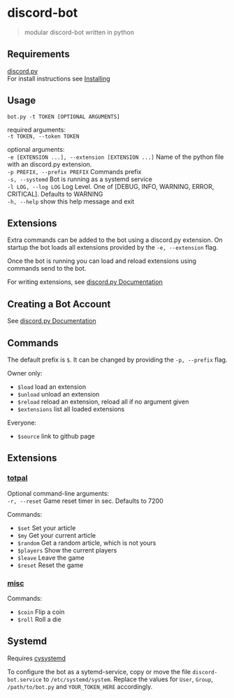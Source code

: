 # discord-bot

>modular discord-bot written in python

## Requirements
[discord.py](https://discordpy.readthedocs.io/en/stable/index.html)  
For install instructions see [Installing](https://discordpy.readthedocs.io/en/stable/intro.html#installing)

## Usage
```shell
bot.py -t TOKEN [OPTIONAL ARGUMENTS]
```

required arguments:  
`-t TOKEN, --token TOKEN`

optional arguments:  
`-e [EXTENSION ...], --extension [EXTENSION ...]` Name of the python file with an discord.py extension.  
`-p PREFIX, --prefix PREFIX` Commands prefix  
`-s, --systemd` Bot is running as a systemd service  
`-l LOG, --log LOG` Log Level. One of [DEBUG, INFO, WARNING, ERROR, CRITICAL]. Defaults to WARNING  
`-h, --help` show this help message and exit  

## Extensions

Extra commands can be added to the bot using a discord.py extension. On startup the bot loads all extensions provided by the `-e, --extension` flag.

Once the bot is running you can load and reload extensions using commands send to the bot.

For writing extensions, see [discord.py Documentation](https://discordpy.readthedocs.io/en/stable/ext/commands/extensions.html)

## Creating a Bot Account

See [discord.py Documentation](https://discordpy.readthedocs.io/en/stable/discord.html)

## Commands

The default prefix is `$`. It can be changed by providing the `-p, --prefix` flag.

Owner only:
* `$load` load an extension
* `$unload` unload an extension
* `$reload` reload an extension, reload all if no argument given
* `$extensions` list all loaded extensions

Everyone:
* `$source` link to github page

## Extensions

### [totpal](ext/totpal.py)

Optional command-line arguments:  
`-r, --reset` Game reset timer in sec. Defaults to 7200

Commands:  
* `$set` Set your article
* `$my` Get your current article
* `$random` Get a random article, which is not yours
* `$players` Show the current players
* `$leave` Leave the game
* `$reset` Reset the game

### [misc](ext/misc.py)

Commands:
* `$coin` Flip a coin
* `$roll` Roll a die

## Systemd

Requires [cysystemd](https://pypi.org/project/cysystemd/)

To configure the bot as a sytemd-service, copy or move the file `discord-bot.service` to `/etc/systemd/system`. Replace the values for `User`, `Group`, `/path/to/bot.py` and `YOUR_TOKEN_HERE` accordingly.
